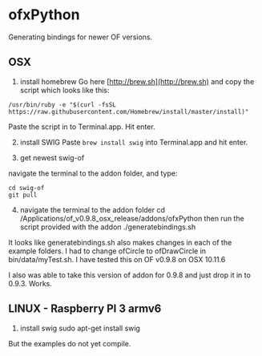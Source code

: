 ofxPython
=========

Generating bindings for newer OF versions.

OSX
---

1. install homebrew
Go here [http://brew.sh](http://brew.sh) and copy the script which looks like this:
```
/usr/bin/ruby -e "$(curl -fsSL https://raw.githubusercontent.com/Homebrew/install/master/install)"
```
Paste the script in to Terminal.app.
Hit enter.

2. install SWIG
Paste `brew install swig` into Terminal.app and hit enter.

3. get newest swig-of

navigate the terminal to the addon folder, and type:

```
cd swig-of
git pull
```

4. navigate the terminal to the addon folder
cd /Applications/of_v0.9.8_osx_release/addons/ofxPython 
then run the script provided with the addon   ./generatebindings.sh

It looks like generatebindings.sh also makes changes in each of the example folders.
I had to change ofCircle to ofDrawCircle in bin/data/myTest.sh.
I have tested this on OF v0.9.8 on OSX 10.11.6

I also was able to take this version of addon for 0.9.8 and just drop it in to 0.9.3. Works.


LINUX - Raspberry PI 3 armv6
----------------------------

1. install swig
sudo apt-get install swig

But the examples do not yet compile.
